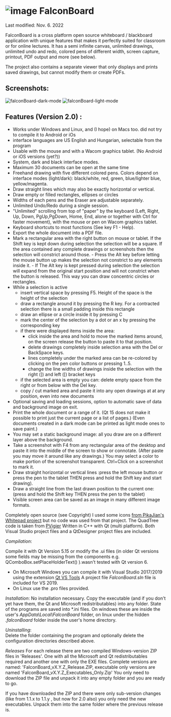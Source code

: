 # ![image](https://user-images.githubusercontent.com/37068759/114211459-f61df280-9960-11eb-8e57-eddca19dcf7e.png) FalconBoard
Last modified: Nov. 6. 2022

FalconBoard is a cross platform open source 
whiteboard / blackboard application with unique features that makes it 
perfectly suited for classroom or for online lectures. It has a semi 
infinite canvas, unlimited drawings, unlimited undo and redo, colored 
pens of different width, screen capture, printout, PDF output and more (see below).

The project also contains a separate viewer that only displays and prints
saved drawings, but cannot modify them or create PDFs.

## Screenshots:
![falconBoard-dark-mode](https://user-images.githubusercontent.com/37068759/121942239-8d803700-cd50-11eb-8493-e239f46e7da7.jpg)
![falconBoard-light-mode](https://user-images.githubusercontent.com/37068759/121942173-79d4d080-cd50-11eb-8ffe-dd9b99eed039.jpg)
## Features (Version 2.0) : 

   -  Works under Windows and Linux, and (I hope) on Macs too.
      did not try to compile it to Android or iOs
   -  interface languages are US English and Hungarian, selectable from the 
      program
   -  Usable with the mouse and with a Wacom graphics tablet. 
        (No Android or iOS versions (yet?))
   -  System, dark and black interface modes.
   -  Maximum 30 documents can be open at the same time
   -  Freehand drawing with five different colored pens. Colors depend on
      interface modes (light/dark): black/white, red, green, blue/lighter blue, 
      yellow/magenta.
   -  Draw straight lines which may also be exactly horizontal or vertical.
   -  Draw empty or filled rectangles, ellipses or circles
   -  Widths of each pens and the Eraser are adjustable separately.
   -  Unlimited Undo/Redo during a single session.
   -  "Unlimited" scrolling from top of "paper" by the keyboard 
      (Left, Right, Up, Down, PgUp,PgDown, Home, End, 
       alone or together with Ctrl for faster movement), with the mouse or
       pen on Wacom graphics tablet.
   -  Keyboard shortcuts to most functions (See key F1 - Help).
   -  Export the whole document into a PDF file. 
   -  Mark a rectangular area with the right button on mouse or tablet. 
        If the Shift key is kept down during selection the selection will
        be a square.
        If the area contained any complete drawings or screenshots then 
        the selection will constrict around those.
	 -  Press the Alt key before letting the mouse button up makes the 
		    selection not constrict to any elements inside it.
	 - If The Alt key is kept pressed during selection the selection will
		    expand from the original start position and will not constrict
		    when the button is released. This way you can draw concentric
		    circles or rectangles.
   -  While a selection is active
        - insert vertical space by pressing F5. Height of the space is the 
            height of the selection
        - draw a rectangle around it by pressing the R key. For a contracted
          selection there is a small padding inside this rectangle
        - draw an ellipse or a circle inside it by pressing C
		- mark the center of the selection by a dot or an x by pressing the 
		  corresponding key
        - if there were displayed items inside the area:
            - click inside the area and hold to move the marked items around,
              on the screen release the button to paste it to that position.
            - delete drawings completely inside selection area with the Del 
			        or BackSpace keys.
            - lines completely under the marked area can be re-colored by
			        clicking on the pen color buttons or pressing 1..5.
            - change the line widths of drawings inside the selection with the
              right (]) and left ([) bracket keys
        - if the selected area is empty you can:
              delete empty space from the right or from below with the Del key. 
        - copy / cut marked area and paste it into any open drawings at at any 
          position, even into new documents
   -  Optional saving and loading sessions, option to automatic save of data
      and background image on exit.
   -  Print the whole document or a range of it. (Qt 15 does not make it possible
      to print just the current page or a list of pages.)
      (Even documents created in a dark mode can be printed as light mode ones to
      save paint.)
   -  You may set a static background image: all you draw are on a different layer above
        the background.
   -  Take a screenshot with F4 from any rectangular area of the desktop and
      paste it into the middle of the screen to show or connotate. (After paste
      you may move it around like any drawings.)  You may select a color to make 
      portion of the screenshot transparent.
      Ctrl+Click on a screenshot to mark it.
  -   Draw straight horizontal or vertical lines :press the left mouse button or 
        press the pen to the tablet THEN press and hold the Shift key and start
        drawing).
  -   Draw a straight line from the last drawn position to the current one:
        (press and hold the Shift key THEN press the pen to the tablet)
  -   Visible screen area can be saved as an image in many different image formats.

  Completely open source (see Copyright)
        I used some icons [from PikaJian's Whitepad project](https://github.com/PikaJian)
        but no code was used from that project.
		    The QuadTree code is taken from [PVigier](https://github.com/pvigier/Quadtree)
        Written in C++ with Qt (multi platform).
  Both Visual Studio project files and a QtDesigner project files are included.
  
*Compilation*:

  Compile it with Qt Version 5.15 or modify the .ui files 
    (in older Qt versions some fields may be missing from the components 
    e.g. QComboBox.setPlaceHolderText() ).wasn't tested with Qt version 6.
  - On Microsoft Windows you can  compile it with Visual Studio 2017/2019
    using the extension [Qt VS Tools](https://marketplace.visualstudio.com/items?itemName=TheQtCompany.QtVisualStudioTools-19123)
    A project file *FalconBoard.sln* file is included for VS 2019.
  - On Linux use the .pro files provided. 

*Installation*:
  No installation necessary. Copy the executable (and if you don't yet have them, the Qt 
	and Microsoft redistributables) into any folder. State of the programs are saved into *.ini files. On windows these are inside the
    user's *AppData\Local\FalconBoard* folder, on linux under the hidden *.falconBoard* folder inside the user's home directory.

*Uninstalling*:    
    Delete the folder containing the program and optionally delete the configuration directories described above.

*Releases*
  For each release there are two compiled Windows-version ZIP files 
  in 'Releases'. One with all the Microsoft and Qt redistributables required
  and another one  with only the EXE files.
  Complete versions are named: 'FalconBoard_vX.Y.Z_Release.ZIP,
  executable only versions are named 'FalconBoard_vX.Y.Z_Executables_Only.Zip'
  You only need to download the ZIP file and unpack it into any empty folder
  and you are ready to go.
  
  If you have downloaded the ZIP and there were only sub-version changes 
  (like from 1.1.x to 1.1.y , but now for 2.0 also) you only need the new executables. 
  Unpack them into the same folder where the previous release is.
